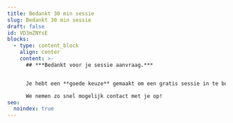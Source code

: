 ```yaml
---
title: Bedankt 30 min sessie
slug: Bedankt 30 min sessie
draft: false
id: VD3mZNYsE
blocks:
  - type: content_block
    align: center
    content: >-
      ## ***Bedankt voor je sessie aanvraag.***


      Je hebt een **goede keuze** gemaakt om een gratis sessie in te boeken met onze specialisten.\

      We nemen zo snel mogelijk contact met je op!
seo:
  noindex: true
---
```

